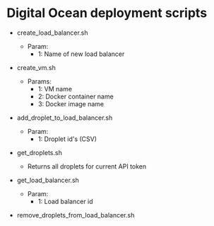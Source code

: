 # Digital Ocean deployment scripts

* create_load_balancer.sh
  * Param: 
    * 1: Name of new load balancer
    
* create_vm.sh
  * Params:   
    * 1: VM name 
    * 2: Docker container name
    * 3: Docker image name

* add_droplet_to_load_balancer.sh
  * Param: 
    * 1: Droplet id's (CSV)
    
* get_droplets.sh
  * Returns all droplets for current API token
  
* get_load_balancer.sh
   * Param:
     * 1: Load balancer id
     
* remove_droplets_from_load_balancer.sh

